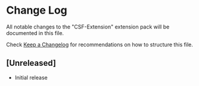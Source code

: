 # Change Log

All notable changes to the "CSF-Extension" extension pack will be documented in this file.

Check [Keep a Changelog](http://keepachangelog.com/) for recommendations on how to structure this file.

## [Unreleased]

- Initial release
